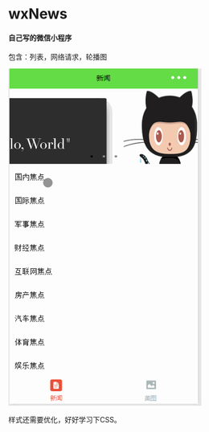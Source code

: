 # wxNews
#### 自己写的微信小程序

包含：列表，网络请求，轮播图

![img](https://github.com/1008611/wxNews/blob/master/111.gif)


样式还需要优化，好好学习下CSS。